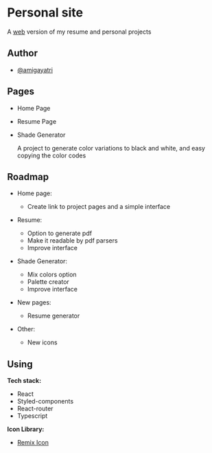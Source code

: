 # Personal site

A [web](https://amiragayatri.dev) version of my resume and personal projects
## Author

- [@amigayatri](https://github.com/amigayatri/)
## Pages

- Home Page

- Resume Page

- Shade Generator
    
    A project to generate color variations to black and white, and easy copying the color codes
## Roadmap

- Home page:
    
    - Create link to project pages and a simple interface
- Resume:

    - Option to generate pdf
    - Make it readable by pdf parsers
    - Improve interface
- Shade Generator:

    - Mix colors option
    - Palette creator
    - Improve interface
- New pages:

    - Resume generator

- Other:

    - New icons
## Using

**Tech stack:** 
    
- React
- Styled-components
- React-router
- Typescript

**Icon Library:** 
- [Remix Icon](https://remixicon.com/) 

